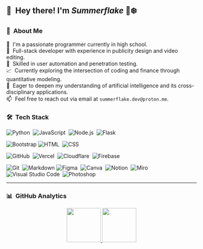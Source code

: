 <!-- ![Summerflake banner](https://.) -->

## 👋 &nbsp;Hey there! I'm *Summerflake* 🔆❄️


### 💼 &nbsp;About Me

🚀 &nbsp;I'm a passionate programmer currently in high school.  
🎨 &nbsp;Full-stack developer with experience in publicity design and video editing.  
🔐 &nbsp;Skilled in user automation and penetration testing.  
📈 &nbsp;Currently exploring the intersection of coding and finance through quantitative modeling.  
🤖 &nbsp;Eager to deepen my understanding of artificial intelligence and its cross-disciplinary applications.  
📫 &nbsp;Feel free to reach out via email at `summerflake.dev@proton.me`.

### 🛠 &nbsp;Tech Stack

![Python](https://img.shields.io/badge/-Python-05122A?style=flat&logo=python)&nbsp;
![JavaScript](https://img.shields.io/badge/-JavaScript-05122A?style=flat&logo=javascript)&nbsp;
![Node.js](https://img.shields.io/badge/-Node.js-05122A?style=flat&logo=node.js)&nbsp;
![Flask](https://img.shields.io/badge/-Flask-05122A?style=flat&logo=flask)&nbsp;<br>

![Bootstrap](https://img.shields.io/badge/-Bootstrap-05122A?style=flat&logo=bootstrap&logoColor=563D7C)
![HTML](https://img.shields.io/badge/-HTML-05122A?style=flat&logo=HTML5)&nbsp;
![CSS](https://img.shields.io/badge/-CSS-05122A?style=flat&logo=CSS3&logoColor=1572B6)&nbsp;<br>

![GitHub](https://img.shields.io/badge/-GitHub-05122A?style=flat&logo=github)&nbsp;
![Vercel](https://img.shields.io/badge/-Vercel-05122A?style=flat&logo=vercel)&nbsp;
![Cloudflare](https://img.shields.io/badge/-Cloudflare-05122A?style=flat&logo=cloudflare)&nbsp;
![Firebase](https://img.shields.io/badge/-Firebase-05122A?style=flat&logo=firebase)&nbsp;<br>

![Git](https://img.shields.io/badge/-Git-05122A?style=flat&logo=git)&nbsp;
![Markdown](https://img.shields.io/badge/-Markdown-05122A?style=flat&logo=markdown)
![Figma](https://img.shields.io/badge/-Figma-05122A?style=flat&logo=figma)&nbsp;
![Canva](https://img.shields.io/badge/-Canva-05122A?style=flat&logo=canva)&nbsp;
![Notion](https://img.shields.io/badge/-Notion-05122A?style=flat&logo=notion)&nbsp;
![Miro](https://img.shields.io/badge/-Miro-05122A?style=flat&logo=miro)&nbsp;
![Visual Studio Code](https://img.shields.io/badge/-Visual%20Studio%20Code-05122A?style=flat&logo=visual-studio-code&logoColor=007ACC)&nbsp;
![Photoshop](https://img.shields.io/badge/-Photoshop-05122A?style=flat&logo=adobe-photoshop)&nbsp;

---

### 📊 &nbsp;GitHub Analytics

<p align="center">
  <a href="https://github.com/Summerflake">
    <img height="90em" src="https://github-readme-stats-eight-theta.vercel.app/api?username=Summerflake&show_icons=true&theme=algolia&include_all_commits=true&count_private=true"/>
  </a>
  <a href="https://github.com/Summerflake">
    <img height="90em" src="https://github-readme-stats.vercel.app/api/top-langs/?username=Summerflake&layout=compact&langs_count=8&theme=algolia"/>
  </a>
</p>
